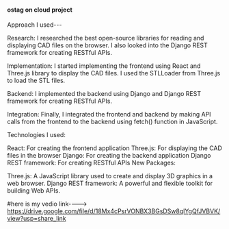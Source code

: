 #### ostag on cloud project
Approach I used---

Research: I researched the best open-source libraries for reading and displaying CAD files on the browser. I also looked into the Django REST framework for creating RESTful APIs.

Implementation: I started implementing the frontend using React and Three.js library to display the CAD files. I used the STLLoader from Three.js to load the STL files.

Backend: I implemented the backend using Django and Django REST framework for creating RESTful APIs.

Integration: Finally, I integrated the frontend and backend by making API calls from the frontend to the backend using fetch() function in JavaScript.

Technologies  I used:

React: For creating the frontend application
Three.js: For displaying the CAD files in the browser
Django: For creating the backend application
Django REST framework: For creating RESTful APIs
New Packages:

Three.js: A JavaScript library used to create and display 3D graphics in a web browser.
Django REST framework: A powerful and flexible toolkit for building Web APIs.

#here is my vedio link----> https://drive.google.com/file/d/18Mx4cPsrVONBX3BGsDSw8qlYgQfJVBVK/view?usp=share_link
